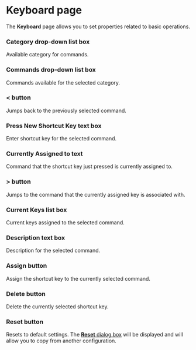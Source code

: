# Keyboard page

The **Keyboard** page allows you to set properties related to basic
operations.

### Category drop-down list box

Available category for commands.

### Commands drop-down list box

Commands available for the selected category.

### < button

Jumps back to the previously selected command.

### Press New Shortcut Key text box

Enter shortcut key for the selected command.

### Currently Assigned to text

Command that the shortcut key just pressed is currently assigned to.

### \> button

Jumps to the command that the currently assigned key is associated with.

### Current Keys list box

Current keys assigned to the selected command.

### Description text box

Description for the selected command.

### Assign button

Assign the shortcut key to the currently selected command.

### Delete button

Delete the currently selected shortcut key.

### Reset button

Resets to default settings. The
[**Reset** dialog box](../reset/index) will be displayed
and will allow you to copy from another configuration.
